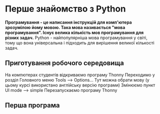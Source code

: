# Перше знайомство з Python

**Програмування - це написання інструкцій для комп'ютера зрозумілою йому мовою. Така мова називається "мова програмування". Існує велика кількість мов програмування для різних задач.**
Python - найпопулярніша мова програмування у світі, тому що вона універсальна і підходить для вирішення великої кількості задач.

## Приготування робочого середовища

На компютерах студентів відкриваємо програму Thonny
Переходимо у розділ Головного меню Tools --> Options...
Тут можна обрати мову (у цьому курсі використано англійську версію програми)
Змінюємо пункт UI mode --> simple 
Перезапускаємо програму Thonny



## Перша програма 

